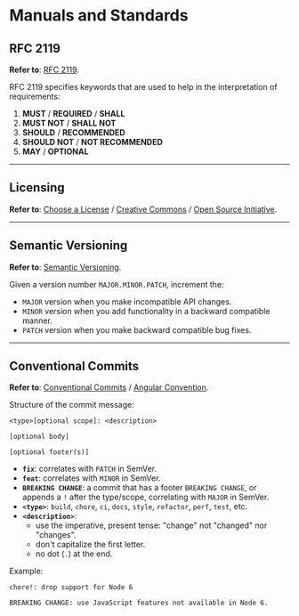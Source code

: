 # Manuals and Standards

## RFC 2119

**Refer to**: [RFC 2119](https://tools.ietf.org/html/rfc2119).

RFC 2119 specifies keywords that are used to help in the interpretation of requirements:

1. **MUST** / **REQUIRED** / **SHALL**
2. **MUST NOT** / **SHALL NOT**
3. **SHOULD** / **RECOMMENDED**
4. **SHOULD NOT** / **NOT RECOMMENDED**
5. **MAY** / **OPTIONAL**

---

## Licensing

**Refer to**: [Choose a License](https://choosealicense.com/licenses/) / [Creative Commons](https://creativecommons.org/licenses/) / [Open Source Initiative](https://opensource.org/licenses/).

---

## Semantic Versioning

**Refer to**: [Semantic Versioning](https://semver.org/).

Given a version number `MAJOR.MINOR.PATCH`, increment the:

 - `MAJOR` version when you make incompatible API changes.
 - `MINOR` version when you add functionality in a backward compatible manner.
 - `PATCH` version when you make backward compatible bug fixes.

---

## Conventional Commits

**Refer to**: [Conventional Commits](https://www.conventionalcommits.org/) / [Angular Convention](https://github.com/angular/angular/blob/main/CONTRIBUTING.md#-commit-message-format).

Structure of the commit message:

```
<type>[optional scope]: <description>

[optional body]

[optional footer(s)]
```

 - **`fix`**: correlates with `PATCH` in SemVer.
 - **`feat`**: correlates with `MINOR` in SemVer.
 - **`BREAKING CHANGE`**: a commit that has a footer `BREAKING CHANGE`, or appends a `!` after the type/scope, correlating with `MAJOR` in SemVer.
 - **`<type>`**: `build`, `chore`, `ci`, `docs`, `style`, `refactor`, `perf`, `test`, etc.
 - **`<description>`**:
    - use the imperative, present tense: "change" not "changed" nor "changes".
    - don't capitalize the first letter.
    - no dot (`.`) at the end.

Example:

```
chore!: drop support for Node 6

BREAKING CHANGE: use JavaScript features not available in Node 6.
```
